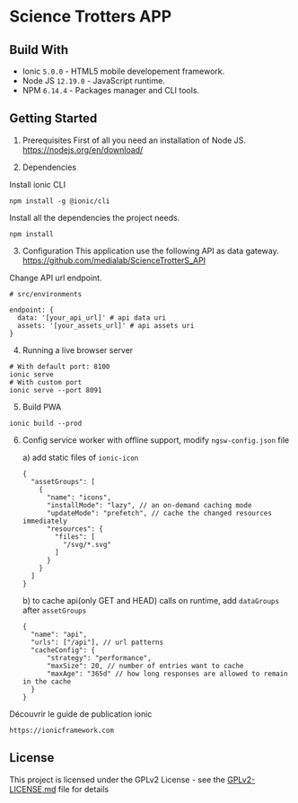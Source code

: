 # Science Trotters APP

## Build With

* Ionic `5.0.0` - HTML5 mobile developement framework.
* Node JS `12.19.0` - JavaScript runtime.
* NPM `6.14.4` - Packages manager and CLI tools.

## Getting Started

1) Prerequisites
First of all you need an installation of Node JS.
https://nodejs.org/en/download/

2) Dependencies

Install ionic CLI
```
npm install -g @ionic/cli
```
Install all the dependencies the project needs.
```
npm install
```

3) Configuration
This application use the following API as data gateway.
https://github.com/medialab/ScienceTrotterS_API

Change API url endpoint.
```
# src/environments

endpoint: {
  data: '[your_api_url]' # api data uri
  assets: '[your_assets_url]' # api assets uri
}
```

4) Running a live browser server

```
# With default port: 8100
ionic serve
# With custom port
ionic serve --port 8091
```

5) Build PWA
```
ionic build --prod
```

6) Config service worker with offline support, modify `ngsw-config.json` file

    a) add static files of `ionic-icon`
    ```
    {
      "assetGroups": [
        {
          "name": "icons",
          "installMode": "lazy", // an on-demand caching mode
          "updateMode": "prefetch", // cache the changed resources immediately
          "resources": {
            "files": [
              "/svg/*.svg"
            ]
          }
        }
      ]
    }
    ```
    b) to cache api(only GET and HEAD) calls on runtime, add `dataGroups` after `assetGroups`
    ```
    {
      "name": "api",
      "urls": ["/api"], // url patterns
      "cacheConfig": {
          "strategy": "performance",
          "maxSize": 20, // number of entries want to cache
          "maxAge": "365d" // how long responses are allowed to remain in the cache
      }
    }
    ```

Découvrir le guide de publication ionic
```
https://ionicframework.com
```

## License
This project is licensed under the GPLv2 License - see the [GPLv2-LICENSE.md](https://github.com/medialab/ScienceTrotterS_mobile/GPLv2-LICENSE.md) file for details



